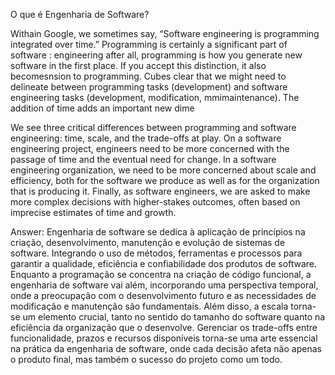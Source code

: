 O que é Engenharia de Software?

Withain Google, we sometimes say, “Software engineering is programming integrated over time.” Programming is certainly a significant part of software : engineering after all, programming is how you generate new software in the first place. If you accept this distinction, it also becomesnsion to programming. Cubes clear that we might need to delineate between programming tasks (development) and software engineering tasks (development, modification, mmimaintenance). The addition of time adds an important new dime


We see three critical differences between programming and software engineering: time, scale, and the trade-offs at play. On a software engineering project, engineers need to be more concerned with the passage of time and the eventual need for change. In a software engineering organization, we need to be more concerned about scale and efficiency, both for the software we produce as well as for the organization that is producing it. Finally, as software engineers, we are asked to make more complex decisions with higher-stakes outcomes, often based on imprecise estimates of time and growth.


Answer: 
Engenharia de software se dedica à aplicação de princípios na criação, desenvolvimento, manutenção e evolução de sistemas de software. Integrando o uso de métodos, ferramentas e processos para garantir a qualidade, eficiência e confiabilidade dos produtos de software.
Enquanto a programação se concentra na criação de código funcional, a engenharia de software vai além, incorporando uma perspectiva temporal, onde a preocupação com o desenvolvimento futuro e as necessidades de modificação e manutenção são fundamentais. Além disso, a escala torna-se um elemento crucial, tanto no sentido do tamanho do software quanto na eficiência da organização que o desenvolve. Gerenciar os trade-offs entre funcionalidade, prazos e recursos disponíveis torna-se uma arte essencial na prática da engenharia de software, onde cada decisão afeta não apenas o produto final, mas também o sucesso do projeto como um todo.

